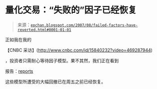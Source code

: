 <!--yml

分类：未分类

日期：2024-05-12 19:22:23

-->

# 量化交易：“失败的”因子已经恢复

> 来源：[`epchan.blogspot.com/2007/08/failed-factors-have-reverted.html#0001-01-01`](http://epchan.blogspot.com/2007/08/failed-factors-have-reverted.html#0001-01-01)

正如我在我的

【CNBC 采访】(http://www.cnbc.com/id/15840232?video=469287944)

，投资者只需耐心等待因子模型。果不其然，我们正在看到

报告：[reports](http://today.reuters.com/news/articleinvesting.aspx?type=etfNews&storyID=2007-08-18T195001Z_01_N18233083_RTRIDST_0_AQR-PERFORMANCE-REPORT.XML)

这些模型所遭受的大幅回撤已在周五之前已经恢复。

